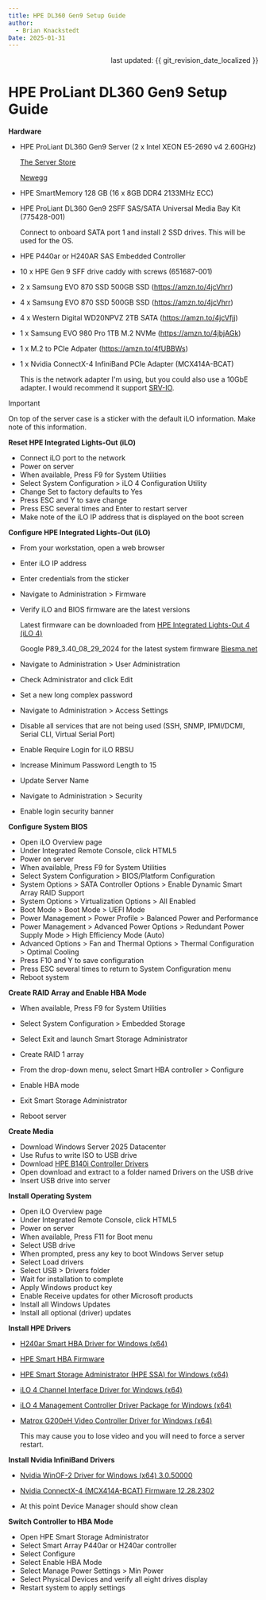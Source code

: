 ```yaml
---
title: HPE DL360 Gen9 Setup Guide
author: 
  - Brian Knackstedt
Date: 2025-01-31
---
```

<div style="text-align: right"> last updated: {{ git_revision_date_localized }} </div>

# HPE ProLiant DL360 Gen9 Setup Guide

**Hardware**

- HPE ProLiant DL360 Gen9 Server (2 x Intel XEON E5-2690 v4 2.60GHz)

	[The Server Store](https://www.theserverstore.com/hp-1u-servers-gen-9)

	[Newegg](https://www.newegg.com/p/pl?N=101714326%204131%20600561141)

- HPE SmartMemory 128 GB (16 x 8GB DDR4 2133MHz ECC)

- HPE ProLiant DL360 Gen9 2SFF SAS/SATA Universal Media Bay Kit (775428-001)

	Connect to onboard SATA port 1 and install 2 SSD drives. This will be used for the OS.

- HPE P440ar or H240AR SAS Embedded Controller

- 10 x HPE Gen 9 SFF drive caddy with screws (651687-001)

- 2 x Samsung EVO 870 SSD 500GB SSD (https://amzn.to/4jcVhrr)

- 4 x Samsung EVO 870 SSD 500GB SSD (https://amzn.to/4jcVhrr)

- 4 x Western Digital WD20NPVZ 2TB SATA (https://amzn.to/4jcVfjj)

- 1 x Samsung EVO 980 Pro 1TB M.2 NVMe (https://amzn.to/4jbjAGk)

- 1 x M.2 to PCIe Adpater (https://amzn.to/4fUBBWs)

- 1 x Nvidia ConnectX-4 InfiniBand PCIe Adapter (MCX414A-BCAT)

	This is the network adapter I'm using, but you could also use a 10GbE adapter. I would recommend it support [SRV-IO](https://learn.microsoft.com/en-us/windows-hardware/drivers/network/overview-of-single-root-i-o-virtualization--sr-iov-).

> [!IMPORTANT]
>
> On top of the server case is a sticker with the default iLO information. Make note of this information.

**Reset HPE Integrated Lights-Out (iLO)**

- Connect iLO port to the network
- Power on server
- When available, Press F9 for System Utilities
- Select System Configuration > iLO 4 Configuration Utility
- Change Set to factory defaults to Yes
- Press ESC and Y to save change
- Press ESC several times and Enter to restart server
- Make note of the iLO IP address that is displayed on the boot screen

**Configure HPE Integrated Lights-Out (iLO)**

- From your workstation, open a web browser
- Enter iLO IP address
- Enter credentials from the sticker

- Navigate to Administration > Firmware

- Verify iLO and BIOS firmware are the latest versions

	Latest firmware can be downloaded from [HPE Integrated Lights-Out 4 (iLO 4)](https://support.hpe.com/connect/s/product?language=en_US&kmpmoid=5219994&tab=driversAndSoftware)

	Google P89_3.40_08_29_2024 for the latest system firmware [Biesma.net](https://wp.biesma.net)


- Navigate to Administration > User Administration
- Check Administrator and click Edit
- Set a new long complex password
- Navigate to Administration > Access Settings
- Disable all services that are not being used (SSH, SNMP, IPMI/DCMI, Serial CLI, Virtual Serial Port)
- Enable Require Login for iLO RBSU
- Increase Minimum Password Length to 15
- Update Server Name
- Navigate to Administration > Security
- Enable login security banner

**Configure System BIOS**

- Open iLO Overview page
- Under Integrated Remote Console, click HTML5
- Power on server
- When available, Press F9 for System Utilities
- Select System Configuration > BIOS/Platform Configuration
- System Options > SATA Controller Options > Enable Dynamic Smart Array RAID Support
- System Options > Virtualization Options > All Enabled
- Boot Mode > Boot Mode > UEFI Mode
- Power Management > Power Profile > Balanced Power and Performance
- Power Management > Advanced Power Options > Redundant Power Supply Mode > High Efficiency Mode (Auto)
- Advanced Options > Fan and Thermal Options > Thermal Configuration > Optimal Cooling
- Press F10 and Y to save configuration
- Press ESC several times to return to System Configuration menu
- Reboot system

**Create RAID Array and Enable HBA Mode**

- When available, Press F9 for System Utilities
- Select System Configuration > Embedded Storage
- Select Exit and launch Smart Storage Administrator
- Create RAID 1 array

- From the drop-down menu, select Smart HBA controller > Configure
- Enable HBA mode
- Exit Smart Storage Administrator
- Reboot server

**Create Media**

- Download Windows Server 2025 Datacenter
- Use Rufus to write ISO to USB drive
- Download [HPE B140i Controller Drivers](https://support.hpe.com/connect/s/softwaredetails?collectionId=MTX-78fc77876f754f93)
- Open download and extract to a folder named Drivers on the USB drive
- Insert USB drive into server

**Install Operating System**

- Open iLO Overview page
- Under Integrated Remote Console, click HTML5
- Power on server
- When available, Press F11 for Boot menu
- Select USB drive
- When prompted, press any key to boot Windows Server setup
- Select Load drivers
- Select USB > Drivers folder
- Wait for installation to complete
- Apply Windows product key
- Enable Receive updates for other Microsoft products
- Install all Windows Updates
- Install all optional (driver) updates

**Install HPE Drivers**

- [H240ar Smart HBA Driver for Windows (x64)](https://support.hpe.com/connect/s/softwaredetails?language=en_US&collectionId=MTX-32cb58a13b764af9&tab=revisionHistory)

- [HPE Smart HBA Firmware](https://support.hpe.com/connect/s/softwaredetails?language=en_US&collectionId=MTX-b57ffa2f7fe942a8&tab=revisionHistory)

- [HPE Smart Storage Administrator (HPE SSA) for Windows (x64)](https://support.hpe.com/connect/s/softwaredetails?language=en_US&collectionId=MTX-a1953c549aa145b2&tab=revisionHistory)

- [iLO 4 Channel Interface Driver for Windows (x64)](https://support.hpe.com/connect/s/softwaredetails?language=en_US&collectionId=MTX-cef186d7aeff4c8e&tab=revisionHistory)

- [iLO 4 Management Controller Driver Package for Windows (x64)](https://support.hpe.com/connect/s/softwaredetails?language=en_US&collectionId=MTX-0304d65ecdff4ea5&tab=revisionHistory)

- [Matrox G200eH Video Controller Driver for Windows (x64)](https://support.hpe.com/connect/s/softwaredetails?language=en_US&collectionId=MTX-c64a84fd2c1c48b6&tab=revisionHistory)

	This may cause you to lose video and you will need to force a server restart.

**Install Nvidia InfiniBand Drivers**

- [Nvidia WinOF-2 Driver for Windows (x64) 3.0.50000](https://www.mellanox.com/downloads/WinOF/MLNX_WinOF2-3_0_50000_All_x64.exe)

- [Nvidia ConnectX-4 (MCX414A-BCAT) Firmware 12.28.2302](https://www.mellanox.com/downloads/firmware/fw-ConnectX4-rel-12_28_2302-MCX414A-BCA_Ax-UEFI-14.21.17-FlexBoot-3.6.102.bin.zip)

- At this point Device Manager should show clean

**Switch Controller to HBA Mode**

- Open HPE Smart Storage Administrator
- Select Smart Array P440ar or H240ar controller
- Select Configure
- Select Enable HBA Mode
- Select Manage Power Settings > Min Power
- Select Physical Devices and verify all eight drives display
- Restart system to apply settings
